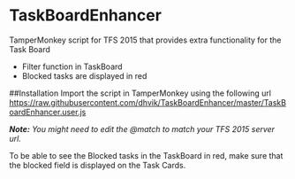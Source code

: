 # TaskBoardEnhancer
TamperMonkey script for TFS 2015 that provides extra functionality for the Task Board

* Filter function in TaskBoard
* Blocked tasks are displayed in red

##Installation
Import the script in TamperMonkey using the following url
<https://raw.githubusercontent.com/dhvik/TaskBoardEnhancer/master/TaskBoardEnhancer.user.js>

_**Note:** You might need to edit the @match to match your TFS 2015 server url._

To be able to see the Blocked tasks in the TaskBoard in red, make sure that the blocked field is displayed on the Task Cards.
